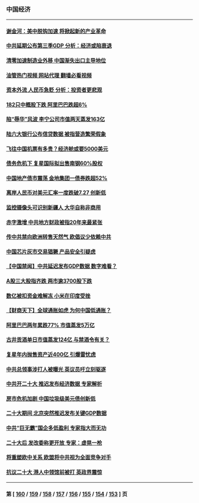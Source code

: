 ### 中国经济
---
#### [谢金河：美中脱钩加速 将掀起新的产业革命](../../pages/ncid283/n13850062.md?10212045) 
#### [中共延期公布第三季GDP 分析：经济或陷衰退](../../pages/ncid283/n13850045.md?10212045) 
#### [清零加速制造业外移 中国渐失出口主导地位](../../pages/ncid283/n13850040.md?10212045) 
#### [油管热门视频 网站代理 翻墙必看视频](http://132.145.103.77:81/youtube.html?10212045)
#### [资本外流 人民币急贬 分析：投资者更悲观](../../pages/ncid283/n13849807.md?10212045) 
#### [182只中概股下跌 阿里巴巴跌超6%](../../pages/ncid283/n13849721.md?10212045) 
#### [陷“辱华”风波 李宁公司市值两天蒸发163亿](../../pages/ncid283/n13849694.md?10212045) 
#### [陆六大银行公布信贷数据 被指营造繁荣假象](../../pages/ncid283/n13849325.md?10212045) 
#### [飞往中国机票有多贵？经济舱或要5000美元](../../pages/ncid283/n13849214.md?10212045) 
#### [债务危机下 复星国际拟出售南钢60%股权](../../pages/ncid283/n13849179.md?10212045) 
#### [中国地产债市震荡 金地集团一债券跌超52%](../../pages/ncid283/n13849026.md?10212045) 
#### [离岸人民币对美元汇率一度跌破7.27 创新低](../../pages/ncid283/n13849011.md?10212045) 
#### [监控摄像头可识别新疆人 大华自称非商用](../../pages/ncid283/n13848882.md?10212045) 
#### [赤字激增 中共地方财政被指20年来最紧张](../../pages/ncid283/n13848516.md?10212045) 
#### [传中共禁向欧洲转售天然气 欧倡议少依赖中共](../../pages/ncid283/n13848689.md?10212045) 
#### [中国芯片灰市交易猖獗 产品安全引疑虑](../../pages/ncid283/n13848624.md?10212045) 
#### [【中国禁闻】中共延迟发布GDP数据 数字难看？](../../pages/ncid283/n13848660.md?10212045) 
#### [A股三大股指齐跌 两市逾3700股下跌](../../pages/ncid283/n13848400.md?10212045) 
#### [数亿被扣资金难解冻 小米在印度受挫](../../pages/ncid283/n13848429.md?10212045) 
#### [【财商天下】全球通胀如虎 为何中国低通胀？](../../pages/ncid283/n13848144.md?10212045) 
#### [阿里巴巴两年累跌77% 市值蒸发5万亿](../../pages/ncid283/n13848248.md?10212045) 
#### [古井贡酒单日市值蒸发124亿 与禁酒令有关？](../../pages/ncid283/n13848170.md?10212045) 
#### [复星年内抛售资产近400亿 引爆雷忧虑](../../pages/ncid283/n13848096.md?10212045) 
#### [中共总领事涉打人被曝光 英议员吁立刻驱逐](../../pages/ncid283/n13848093.md?10212045) 
#### [中共开二十大 推迟发布经济数据 专家解析](../../pages/ncid283/n13847806.md?10212045) 
#### [房市危机加剧 中国垃圾级美元债创新低](../../pages/ncid283/n13847687.md?10212045) 
#### [二十大期间 北京突然推迟发布关键GDP数据](../../pages/ncid283/n13847442.md?10212045) 
#### [中共“巨无霸”国企多低盈利 专家指大而无功](../../pages/ncid283/n13847078.md?10212045) 
#### [二十大后 发改委称更开放 专家：虚晃一枪](../../pages/ncid283/n13847367.md?10212045) 
#### [将重塑欧中关系 欧盟将中共视为全面竞争对手](../../pages/ncid283/n13847362.md?10212045) 
#### [抗议二十大 港人中领馆前被打 英政界震惊](../../pages/ncid283/n13847167.md?10212045) 

---
#### 第 [ [160](./160.md?10212045) / [159](./159.md?10212045) / [158](./158.md?10212045) / [157](./157.md?10212045) / [156](./156.md?10212045) / [155](./155.md?10212045) / [154](./154.md?10212045) / [153](./153.md?10212045) ] 页
